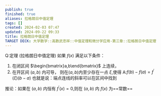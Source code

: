```yaml
---
publish: true
finished: true
aliases: 拉格朗日中值定理
tags: []
created: 2024-02-03 07:47
updated: 2024-09-22 09:33
title: 拉格朗日中值定理
TARGET DECK: 大学数学::高数武忠祥::中值定理和微分学应用-第三章::拉格朗日中值定理
---
```


Q:定理 (拉格朗日中值定理) 如果 $f(x)$ 满足以下条件： 
1. 在闭区间 $\begin{bmatrix}a,b\end{bmatrix}$ 上连续，
2. 在开区间 $(a,b)$ 内可导，
则在($a,b$)内至少存在一点 $\xi$,使得
A:$f(b)-f(a)=f^{\prime}(\xi)(b-a)$
也就是说：端点连线的斜率可以在区间中找到

推论：如果在 $(a,b)$ 内恒有 $f^{\prime}(x)=0$,则在 $(a,b)$ 内 $f(x)$ 为==常数==




